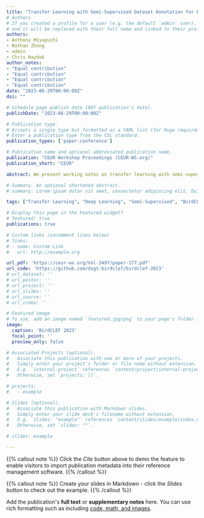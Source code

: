 ```yaml
---
title: "Transfer Learning with Semi-Supervised Dataset Annotation for Birdcall Classification"
# Authors
# If you created a profile for a user (e.g. the default `admin` user), write the username (folder name) here
# and it will be replaced with their full name and linked to their profile.
authors:
- Anthony Miyaguchi
- Nathan Zhong
- admin
- Chris Hayduk
author_notes:
- "Equal contribution"
- "Equal contribution"
- "Equal contribution"
- "Equal contribution"
date: "2023-06-29T00:00:00Z"
doi: ""

# Schedule page publish date (NOT publication's date).
publishDate: "2023-06-29T00:00:00Z"

# Publication type.
# Accepts a single type but formatted as a YAML list (for Hugo requirements).
# Enter a publication type from the CSL standard.
publication_types: ['paper-conference']

# Publication name and optional abbreviated publication name.
publication: "CEUR Workshop Proceedings (CEUR-WS.org)"
publication_short: "CEUR"

abstract: We present working notes on transfer learning with semi-supervised dataset annotation for the BirdCLEF 2023 competition, focused on identifying African bird species in recorded soundscapes. Our approach utilizes existing off-the-shelf models, BirdNET and MixIT, to address representation and labeling challenges in the competition. We explore the embedding space learned by BirdNET and propose a process to derive an annotated dataset for supervised learning. Our experiments involve various models and feature engineering approaches to maximize performance on the competition leaderboard. The results demonstrate the effectiveness of our approach in classifying bird species and highlight the potential of transfer learning and semi-supervised dataset annotation in similar tasks.

# Summary. An optional shortened abstract.
# summary: Lorem ipsum dolor sit amet, consectetur adipiscing elit. Duis posuere tellus ac convallis placerat. Proin tincidunt magna sed ex sollicitudin condimentum.

tags: ["Transfer Learning", "Deep Learning", "Semi-Supervised", "BirdCLEF"]

# Display this page in the Featured widget?
# featured: true
publications: true

# Custom links (uncomment lines below)
# links:
# - name: Custom Link
#   url: http://example.org

url_pdf: 'https://ceur-ws.org/Vol-3497/paper-177.pdf'
url_code: 'https://github.com/dsgt-birdclef/birdclef-2023'
# url_dataset: ''
# url_poster: ''
# url_project: ''
# url_slides: ''
# url_source: ''
# url_video: ''

# Featured image
# To use, add an image named `featured.jpg/png` to your page's folder.
image:
  caption: 'BirdCLEF 2023'
  focal_point: ''
  preview_only: false

# Associated Projects (optional).
#   Associate this publication with one or more of your projects.
#   Simply enter your project's folder or file name without extension.
#   E.g. `internal-project` references `content/project/internal-project/index.md`.
#   Otherwise, set `projects: []`.

# projects:
#   - example

# Slides (optional).
#   Associate this publication with Markdown slides.
#   Simply enter your slide deck's filename without extension.
#   E.g. `slides: "example"` references `content/slides/example/index.md`.
#   Otherwise, set `slides: ""`.

# slides: example

---
```


{{% callout note %}}
Click the _Cite_ button above to demo the feature to enable visitors to import publication metadata into their reference management software.
{{% /callout %}}

{{% callout note %}}
Create your slides in Markdown - click the _Slides_ button to check out the example.
{{% /callout %}}

Add the publication's **full text** or **supplementary notes** here. You can use rich formatting such as including [code, math, and images](https://docs.hugoblox.com/content/writing-markdown-latex/).
